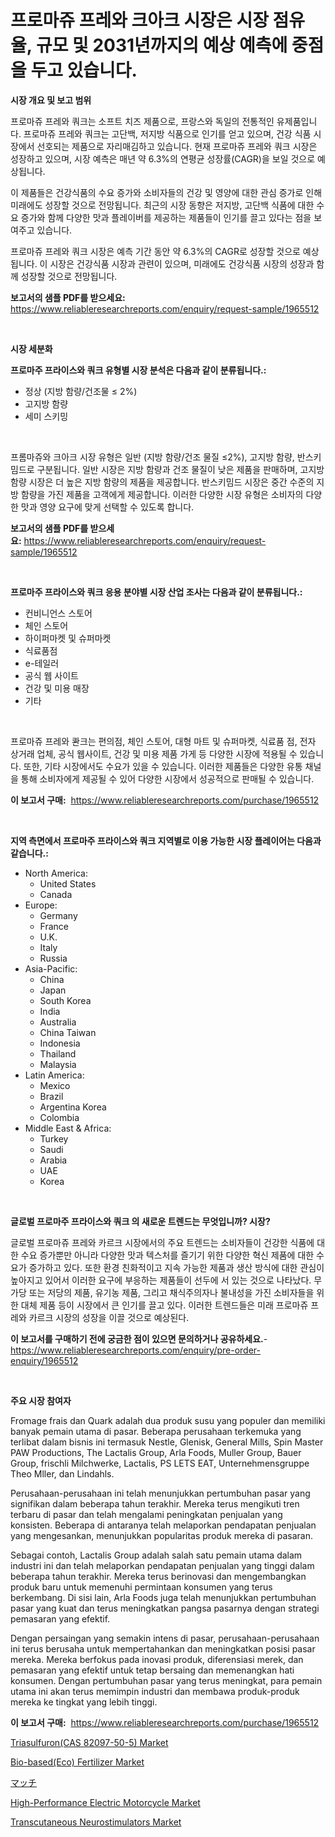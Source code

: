 <p><h1>프로마쥬 프레와 크아크 시장은 시장 점유율, 규모 및 2031년까지의 예상 예측에 중점을 두고 있습니다.</h1></p><p><strong>시장 개요 및 보고 범위</strong></p>
<p><p>프로마쥬 프레와 쿼크는 소프트 치즈 제품으로, 프랑스와 독일의 전통적인 유제품입니다. 프로마쥬 프레와 쿼크는 고단백, 저지방 식품으로 인기를 얻고 있으며, 건강 식품 시장에서 선호되는 제품으로 자리매김하고 있습니다. 현재 프로마쥬 프레와 쿼크 시장은 성장하고 있으며, 시장 예측은 매년 약 6.3%의 연평균 성장률(CAGR)을 보일 것으로 예상됩니다.</p><p>이 제품들은 건강식품의 수요 증가와 소비자들의 건강 및 영양에 대한 관심 증가로 인해 미래에도 성장할 것으로 전망됩니다. 최근의 시장 동향은 저지방, 고단백 식품에 대한 수요 증가와 함께 다양한 맛과 플레이버를 제공하는 제품들이 인기를 끌고 있다는 점을 보여주고 있습니다.</p><p>프로마쥬 프레와 쿼크 시장은 예측 기간 동안 약 6.3%의 CAGR로 성장할 것으로 예상됩니다. 이 시장은 건강식품 시장과 관련이 있으며, 미래에도 건강식품 시장의 성장과 함께 성장할 것으로 전망됩니다.</p></p>
<p><strong>보고서의 샘플 PDF를 받으세요:</strong> <a href="https://www.reliableresearchreports.com/enquiry/request-sample/1965512">https://www.reliableresearchreports.com/enquiry/request-sample/1965512</a></p>
<p>&nbsp;</p>
<p><strong>시장 세분화</strong></p>
<p><strong>프로마주 프라이스와 쿼크 유형별 시장 분석은 다음과 같이 분류됩니다.:</strong></p>
<p><ul><li>정상 (지방 함량/건조물 ≤ 2%)</li><li>고지방 함량</li><li>세미 스키밍</li></ul></p>
<p>&nbsp;</p>
<p><p>프롬마쥬와 크아크 시장 유형은 일반 (지방 함량/건조 물질 ≤2%), 고지방 함량, 반스키밈드로 구분됩니다. 일반 시장은 지방 함량과 건조 물질이 낮은 제품을 판매하며, 고지방 함량 시장은 더 높은 지방 함량의 제품을 제공합니다. 반스키밈드 시장은 중간 수준의 지방 함량을 가진 제품을 고객에게 제공합니다. 이러한 다양한 시장 유형은 소비자의 다양한 맛과 영양 요구에 맞게 선택할 수 있도록 합니다.</p></p>
<p><strong>보고서의 샘플 PDF를 받으세요:</strong>&nbsp;<a href="https://www.reliableresearchreports.com/enquiry/request-sample/1965512">https://www.reliableresearchreports.com/enquiry/request-sample/1965512</a></p>
<p>&nbsp;</p>
<p><strong> 프로마주 프라이스와 쿼크 응용 분야별 시장 산업 조사는 다음과 같이 분류됩니다.:</strong></p>
<p><ul><li>컨비니언스 스토어</li><li>체인 스토어</li><li>하이퍼마켓 및 슈퍼마켓</li><li>식료품점</li><li>e-테일러</li><li>공식 웹 사이트</li><li>건강 및 미용 매장</li><li>기타</li></ul></p>
<p>&nbsp;</p>
<p><p>프로마쥬 프레와 콴크는 편의점, 체인 스토어, 대형 마트 및 슈퍼마켓, 식료품 점, 전자 상거래 업체, 공식 웹사이트, 건강 및 미용 제품 가게 등 다양한 시장에 적용될 수 있습니다. 또한, 기타 시장에서도 수요가 있을 수 있습니다. 이러한 제품들은 다양한 유통 채널을 통해 소비자에게 제공될 수 있어 다양한 시장에서 성공적으로 판매될 수 있습니다.</p></p>
<p><strong>이 보고서 구매:</strong>&nbsp; <a href="https://www.reliableresearchreports.com/purchase/1965512">https://www.reliableresearchreports.com/purchase/1965512</a></p>
<p>&nbsp;</p>
<p><strong>지역 측면에서 프로마주 프라이스와 쿼크 지역별로 이용 가능한 시장 플레이어는 다음과 같습니다.:</strong></p>
<p><ul>
    <li>
        North America:
        <ul>
            <li>United States</li>
            <li>Canada</li>
        </ul>
    </li>
    <li>
        Europe:
        <ul>
            <li>Germany</li>
            <li>France</li>
            <li>U.K.</li>
            <li>Italy</li>
            <li>Russia</li>
        </ul>
    </li>
    <li>
        Asia-Pacific:
        <ul>
            <li>China</li>
            <li>Japan</li>
            <li>South Korea</li>
            <li>India</li>
            <li>Australia</li>
            <li>China Taiwan</li>
            <li>Indonesia</li>
            <li>Thailand</li>
            <li>Malaysia</li>
        </ul>
    </li>
    <li>
        Latin America:
        <ul>
            <li>Mexico</li>
            <li>Brazil</li>
            <li>Argentina Korea</li>
            <li>Colombia</li>
        </ul>
    </li>
    <li>
        Middle East & Africa:
        <ul>
            <li>Turkey</li>
            <li>Saudi</li>
            <li>Arabia</li>
            <li>UAE</li>
            <li>Korea</li>
        </ul>
    </li>
    </ul></p>
<p>&nbsp;</p>
<p><strong>글로벌 프로마주 프라이스와 쿼크 의 새로운 트렌드는 무엇입니까? 시장?</strong></p>
<p><p>글로벌 프로마쥬 프레와 카르크 시장에서의 주요 트렌드는 소비자들이 건강한 식품에 대한 수요 증가뿐만 아니라 다양한 맛과 텍스처를 즐기기 위한 다양한 혁신 제품에 대한 수요가 증가하고 있다. 또한 환경 친화적이고 지속 가능한 제품과 생산 방식에 대한 관심이 높아지고 있어서 이러한 요구에 부응하는 제품들이 선두에 서 있는 것으로 나타났다. 무가당 또는 저당의 제품, 유기농 제품, 그리고 채식주의자나 불내성을 가진 소비자들을 위한 대체 제품 등이 시장에서 큰 인기를 끌고 있다. 이러한 트렌드들은 미래 프로마쥬 프레와 카르크 시장의 성장을 이끌 것으로 예상된다.</p></p>
<p><strong>이 보고서를 구매하기 전에 궁금한 점이 있으면 문의하거나 공유하세요.</strong>- <a href="https://www.reliableresearchreports.com/enquiry/pre-order-enquiry/1965512">https://www.reliableresearchreports.com/enquiry/pre-order-enquiry/1965512</a></p>
<p>&nbsp;</p>
<p><strong>주요 시장 참여자</strong></p>
<p><p>Fromage frais dan Quark adalah dua produk susu yang populer dan memiliki banyak pemain utama di pasar. Beberapa perusahaan terkemuka yang terlibat dalam bisnis ini termasuk Nestle, Glenisk, General Mills, Spin Master PAW Productions, The Lactalis Group, Arla Foods, Muller Group, Bauer Group, frischli Milchwerke, Lactalis, PS LETS EAT, Unternehmensgruppe Theo Mller, dan Lindahls.</p><p>Perusahaan-perusahaan ini telah menunjukkan pertumbuhan pasar yang signifikan dalam beberapa tahun terakhir. Mereka terus mengikuti tren terbaru di pasar dan telah mengalami peningkatan penjualan yang konsisten. Beberapa di antaranya telah melaporkan pendapatan penjualan yang mengesankan, menunjukkan popularitas produk mereka di pasaran.</p><p>Sebagai contoh, Lactalis Group adalah salah satu pemain utama dalam industri ini dan telah melaporkan pendapatan penjualan yang tinggi dalam beberapa tahun terakhir. Mereka terus berinovasi dan mengembangkan produk baru untuk memenuhi permintaan konsumen yang terus berkembang. Di sisi lain, Arla Foods juga telah menunjukkan pertumbuhan pasar yang kuat dan terus meningkatkan pangsa pasarnya dengan strategi pemasaran yang efektif.</p><p>Dengan persaingan yang semakin intens di pasar, perusahaan-perusahaan ini terus berusaha untuk mempertahankan dan meningkatkan posisi pasar mereka. Mereka berfokus pada inovasi produk, diferensiasi merek, dan pemasaran yang efektif untuk tetap bersaing dan memenangkan hati konsumen. Dengan pertumbuhan pasar yang terus meningkat, para pemain utama ini akan terus memimpin industri dan membawa produk-produk mereka ke tingkat yang lebih tinggi.</p></p>
<p><strong>이 보고서 구매:</strong>&nbsp;&nbsp;<a href="https://www.reliableresearchreports.com/purchase/1965512">https://www.reliableresearchreports.com/purchase/1965512</a></p>
<p><p><a href="https://github.com/pgtimber/Market-Research-Report-List-1/blob/main/triasulfuroncas-82097-50-5-market.md">Triasulfuron(CAS 82097-50-5) Market</a></p><p><a href="https://github.com/arionmp/Market-Research-Report-List-2/blob/main/bio-basedeco-fertilizer-market.md">Bio-based(Eco) Fertilizer Market</a></p><p><a href="https://github.com/mohamedbakry57/Market-Research-Report-List-2/blob/main/4097063187487.md">マッチ</a></p><p><a href="https://view.publitas.com/reportprime-1/global-high-performance-electric-motorcycle-market-by-types-applications-and-major-players-with-regional-growth-rate-analysis-and-development-situation-from-2024-to-2031/">High-Performance Electric Motorcycle Market</a></p><p><a href="https://cute-banjo-8ca.notion.site/Transcutaneous-Neurostimulators-Market-Growth-Market-Trends-COVID-19-Impact-and-Forecasts-for-per-cf2b7c65651846c2b251eb3202266532">Transcutaneous Neurostimulators Market</a></p></p>
